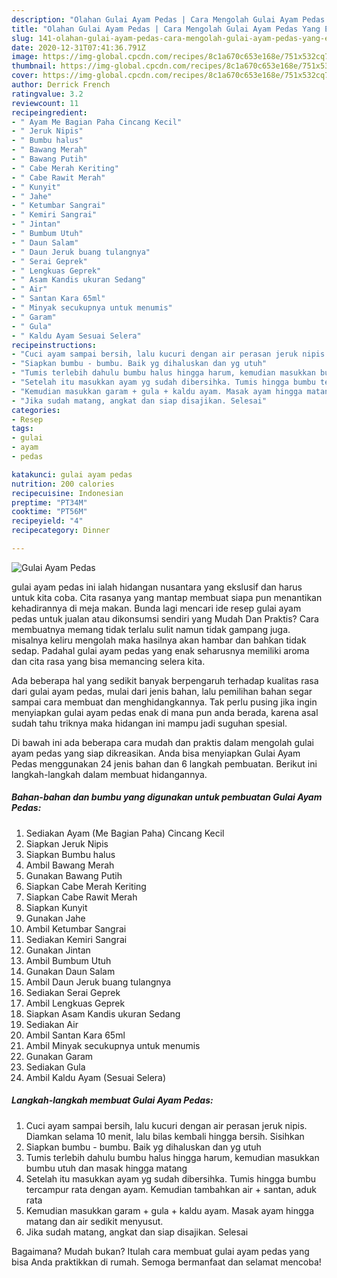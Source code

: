 ```yaml
---
description: "Olahan Gulai Ayam Pedas | Cara Mengolah Gulai Ayam Pedas Yang Enak Banget"
title: "Olahan Gulai Ayam Pedas | Cara Mengolah Gulai Ayam Pedas Yang Enak Banget"
slug: 141-olahan-gulai-ayam-pedas-cara-mengolah-gulai-ayam-pedas-yang-enak-banget
date: 2020-12-31T07:41:36.791Z
image: https://img-global.cpcdn.com/recipes/8c1a670c653e168e/751x532cq70/gulai-ayam-pedas-foto-resep-utama.jpg
thumbnail: https://img-global.cpcdn.com/recipes/8c1a670c653e168e/751x532cq70/gulai-ayam-pedas-foto-resep-utama.jpg
cover: https://img-global.cpcdn.com/recipes/8c1a670c653e168e/751x532cq70/gulai-ayam-pedas-foto-resep-utama.jpg
author: Derrick French
ratingvalue: 3.2
reviewcount: 11
recipeingredient:
- " Ayam Me Bagian Paha Cincang Kecil"
- " Jeruk Nipis"
- " Bumbu halus"
- " Bawang Merah"
- " Bawang Putih"
- " Cabe Merah Keriting"
- " Cabe Rawit Merah"
- " Kunyit"
- " Jahe"
- " Ketumbar Sangrai"
- " Kemiri Sangrai"
- " Jintan"
- " Bumbum Utuh"
- " Daun Salam"
- " Daun Jeruk buang tulangnya"
- " Serai Geprek"
- " Lengkuas Geprek"
- " Asam Kandis ukuran Sedang"
- " Air"
- " Santan Kara 65ml"
- " Minyak secukupnya untuk menumis"
- " Garam"
- " Gula"
- " Kaldu Ayam Sesuai Selera"
recipeinstructions:
- "Cuci ayam sampai bersih, lalu kucuri dengan air perasan jeruk nipis. Diamkan selama 10 menit, lalu bilas kembali hingga bersih. Sisihkan"
- "Siapkan bumbu - bumbu. Baik yg dihaluskan dan yg utuh"
- "Tumis terlebih dahulu bumbu halus hingga harum, kemudian masukkan bumbu utuh dan masak hingga matang"
- "Setelah itu masukkan ayam yg sudah dibersihka. Tumis hingga bumbu tercampur rata dengan ayam. Kemudian tambahkan air + santan, aduk rata"
- "Kemudian masukkan garam + gula + kaldu ayam. Masak ayam hingga matang dan air sedikit menyusut."
- "Jika sudah matang, angkat dan siap disajikan. Selesai"
categories:
- Resep
tags:
- gulai
- ayam
- pedas

katakunci: gulai ayam pedas 
nutrition: 200 calories
recipecuisine: Indonesian
preptime: "PT34M"
cooktime: "PT56M"
recipeyield: "4"
recipecategory: Dinner

---
```



![Gulai Ayam Pedas](https://img-global.cpcdn.com/recipes/8c1a670c653e168e/751x532cq70/gulai-ayam-pedas-foto-resep-utama.jpg)


gulai ayam pedas ini ialah hidangan nusantara yang ekslusif dan harus untuk kita coba. Cita rasanya yang mantap membuat siapa pun menantikan kehadirannya di meja makan.
Bunda lagi mencari ide resep gulai ayam pedas untuk jualan atau dikonsumsi sendiri yang Mudah Dan Praktis? Cara membuatnya memang tidak terlalu sulit namun tidak gampang juga. misalnya keliru mengolah maka hasilnya akan hambar dan bahkan tidak sedap. Padahal gulai ayam pedas yang enak seharusnya memiliki aroma dan cita rasa yang bisa memancing selera kita.



Ada beberapa hal yang sedikit banyak berpengaruh terhadap kualitas rasa dari gulai ayam pedas, mulai dari jenis bahan, lalu pemilihan bahan segar sampai cara membuat dan menghidangkannya. Tak perlu pusing jika ingin menyiapkan gulai ayam pedas enak di mana pun anda berada, karena asal sudah tahu triknya maka hidangan ini mampu jadi suguhan spesial.


Di bawah ini ada beberapa cara mudah dan praktis dalam mengolah gulai ayam pedas yang siap dikreasikan. Anda bisa menyiapkan Gulai Ayam Pedas menggunakan 24 jenis bahan dan 6 langkah pembuatan. Berikut ini langkah-langkah dalam membuat hidangannya.

<!--inarticleads1-->

##### Bahan-bahan dan bumbu yang digunakan untuk pembuatan Gulai Ayam Pedas:

1. Sediakan  Ayam (Me Bagian Paha) Cincang Kecil
1. Siapkan  Jeruk Nipis
1. Siapkan  Bumbu halus
1. Ambil  Bawang Merah
1. Gunakan  Bawang Putih
1. Siapkan  Cabe Merah Keriting
1. Siapkan  Cabe Rawit Merah
1. Siapkan  Kunyit
1. Gunakan  Jahe
1. Ambil  Ketumbar Sangrai
1. Sediakan  Kemiri Sangrai
1. Gunakan  Jintan
1. Ambil  Bumbum Utuh
1. Gunakan  Daun Salam
1. Ambil  Daun Jeruk buang tulangnya
1. Sediakan  Serai Geprek
1. Ambil  Lengkuas Geprek
1. Siapkan  Asam Kandis ukuran Sedang
1. Sediakan  Air
1. Ambil  Santan Kara 65ml
1. Ambil  Minyak secukupnya untuk menumis
1. Gunakan  Garam
1. Sediakan  Gula
1. Ambil  Kaldu Ayam (Sesuai Selera)




<!--inarticleads2-->

##### Langkah-langkah membuat Gulai Ayam Pedas:

1. Cuci ayam sampai bersih, lalu kucuri dengan air perasan jeruk nipis. Diamkan selama 10 menit, lalu bilas kembali hingga bersih. Sisihkan
1. Siapkan bumbu - bumbu. Baik yg dihaluskan dan yg utuh
1. Tumis terlebih dahulu bumbu halus hingga harum, kemudian masukkan bumbu utuh dan masak hingga matang
1. Setelah itu masukkan ayam yg sudah dibersihka. Tumis hingga bumbu tercampur rata dengan ayam. Kemudian tambahkan air + santan, aduk rata
1. Kemudian masukkan garam + gula + kaldu ayam. Masak ayam hingga matang dan air sedikit menyusut.
1. Jika sudah matang, angkat dan siap disajikan. Selesai




Bagaimana? Mudah bukan? Itulah cara membuat gulai ayam pedas yang bisa Anda praktikkan di rumah. Semoga bermanfaat dan selamat mencoba!
